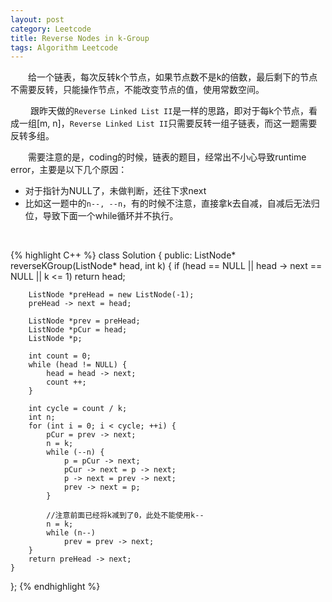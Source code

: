 ```yaml
---
layout: post
category: Leetcode
title: Reverse Nodes in k-Group 
tags: Algorithm Leetcode
---
```



&emsp;&emsp;给一个链表，每次反转k个节点，如果节点数不是k的倍数，最后剩下的节点不需要反转，只能操作节点，不能改变节点的值，使用常数空间。

&emsp;&emsp; 跟昨天做的`Reverse Linked List II`是一样的思路，即对于每k个节点，看成一组[m, n]，`Reverse Linked List II`只需要反转一组子链表，而这一题需要反转多组。

<!--more-->

&emsp;&emsp;需要注意的是，coding的时候，链表的题目，经常出不小心导致runtime error，主要是以下几个原因：

* 对于指针为NULL了，未做判断，还往下求next
* 比如这一题中的`n--, --n`，有的时候不注意，直接拿k去自减，自减后无法归位，导致下面一个while循环并不执行。 

<br />

{% highlight C++ %}
class Solution {
public:
    ListNode* reverseKGroup(ListNode* head, int k) {
        if (head == NULL || head -> next == NULL || k <= 1)
            return head;
            
        ListNode *preHead = new ListNode(-1);
        preHead -> next = head;
        
        ListNode *prev = preHead;
        ListNode *pCur = head;
        ListNode *p;
        
        int count = 0; 
        while (head != NULL) {
            head = head -> next;
            count ++;
        }
        
        int cycle = count / k;
        int n;
        for (int i = 0; i < cycle; ++i) {
            pCur = prev -> next;
            n = k;
            while (--n) {
                p = pCur -> next;
                pCur -> next = p -> next;
                p -> next = prev -> next;
                prev -> next = p;
            }
            
            //注意前面已经将k减到了0，此处不能使用k--
            n = k;
            while (n--)
                prev = prev -> next;
        }
        return preHead -> next;
    }
};
{% endhighlight %}